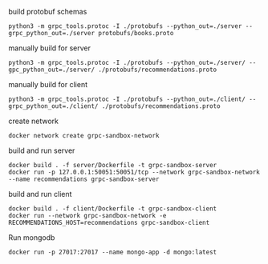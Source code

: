 build protobuf schemas

`python3 -m grpc_tools.protoc -I ./protobufs --python_out=./server --grpc_python_out=./server protobufs/books.proto`

manually build for server

`python3 -m grpc_tools.protoc -I ./protobufs --python_out=./server/ --gpc_python_out=./server/ ./protobufs/recommendations.proto`

manually build for client

`python3 -m grpc_tools.protoc -I ./protobufs --python_out=./client/ --grpc_python_out=./client/ ./protobufs/recommendations.proto`

create network

`docker network create grpc-sandbox-network`

build and run server 

```
docker build . -f server/Dockerfile -t grpc-sandbox-server
docker run -p 127.0.0.1:50051:50051/tcp --network grpc-sandbox-network --name recommendations grpc-sandbox-server
```

build and run client

```
docker build . -f client/Dockerfile -t grpc-sandbox-client
docker run --network grpc-sandbox-network -e RECOMMENDATIONS_HOST=recommendations grpc-sandbox-client
```

Run mongodb

`docker run -p 27017:27017 --name mongo-app -d mongo:latest`
